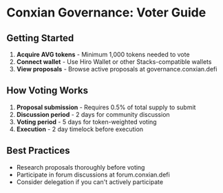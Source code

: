 # Conxian Governance: Voter Guide

## Getting Started

1. **Acquire AVG tokens** - Minimum 1,000 tokens needed to vote
2. **Connect wallet** - Use Hiro Wallet or other Stacks-compatible wallets
3. **View proposals** - Browse active proposals at governance.conxian.defi

## How Voting Works

1. **Proposal submission** - Requires 0.5% of total supply to submit
2. **Discussion period** - 2 days for community discussion
3. **Voting period** - 5 days for token-weighted voting
4. **Execution** - 2 day timelock before execution

## Best Practices

- Research proposals thoroughly before voting
- Participate in forum discussions at forum.conxian.defi
- Consider delegation if you can't actively participate
